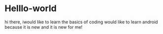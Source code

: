 # Helllo-world

hi there,
iwould like to learn the basics of coding would like to learn android because it is new  and it is new for me!
